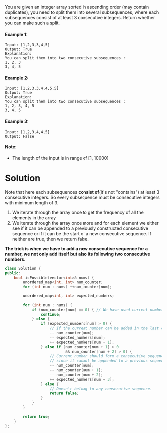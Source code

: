 You are given an integer array sorted in ascending order (may contain duplicates), you need to split them into several subsequences, where each subsequences consist of at least 3 consecutive integers. Return whether you can make such a split.

#### Example 1:

```
Input: [1,2,3,3,4,5]
Output: True
Explanation:
You can split them into two consecutive subsequences : 
1, 2, 3
3, 4, 5
```

#### Example 2:

```
Input: [1,2,3,3,4,4,5,5]
Output: True
Explanation:
You can split them into two consecutive subsequences : 
1, 2, 3, 4, 5
3, 4, 5
```

#### Example 3:

```
Input: [1,2,3,4,4,5]
Output: False
```

#### Note:

* The length of the input is in range of [1, 10000]

# Solution

Note that here each subsequences __consist of__(it's not "contains") at least 3 consecutive integers. So every subsequence must be consecutive integers with minimum length of 3.

1. We iterate through the array once to get the frequency of all the elements in the array
2. We iterate through the array once more and for each element we either see if it can be appended to a previously constructed consecutive sequence or if it can be the start of a new consecutive sequence. If neither are true, then we return false.

__The trick is when we have to add a new consecutive sequence for a number, we not only add itself but also its following two consecutive numbers.__  

```cpp
class Solution {
public:
    bool isPossible(vector<int>& nums) {
        unordered_map<int, int> num_counter;
        for (int num : nums) ++num_counter[num];
        
        unordered_map<int, int> expected_numbers;
        
        for (int num : nums) {
            if (num_counter[num] == 0) { // We have used current number.
                continue;
            } else {
                if (expected_numbers[num] > 0) {
                    // If the current number can be added in the last consecutive sequence.
                    -- num_counter[num];
                    -- expected_numbers[num];
                    ++ expected_numbers[num + 1];
                } else if (num_counter[num + 1] > 0
                           && num_counter[num + 2] > 0) {
                    // Current number should form a consecutive sequence by itself 
                    // since it cannot be appended to a previous sequence.
                    -- num_counter[num];
                    -- num_counter[num + 1];
                    -- num_counter[num + 2];
                    ++ expected_numbers[num + 3];
                } else {
                    // Doesn't belong to any consecutive sequence.
                    return false;
                }
            }
        }
        
        return true;
    }
};
```
